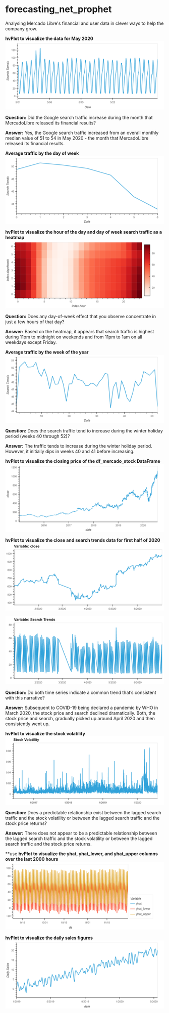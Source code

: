 # forecasting_net_prophet

Analysing Mercado Libre's financial and user data in clever ways to help the company grow.

**hvPlot to visualize the data for May 2020**
![Alt text](Images/image_1_may_2020_data.png)

**Question:** Did the Google search traffic increase during the month that MercadoLibre released its financial results?

**Answer:** Yes, the Google search traffic increased from an overall monthly median value of 51 to 54 in May 2020 - the month that MercadoLibre released its financial results.

**Average traffic by the day of week**
![Alt text](Images/image_2_group_hourly.png)

**hvPlot to visualize the hour of the day and day of week search traffic as a heatmap**
![Alt text](Images/image_3_traffic_heatmap.png)

**Question:** Does any day-of-week effect that you observe concentrate in just a few hours of that day?

**Answer:** Based on the heatmap, it appears that search traffic is highest during 11pm to midnight on weekends and from 11pm to 1am on all weekdays except Friday.

**Average traffic by the week of the year**
![Alt text](Images/image_4_traffic_hvplot.png)

**Question:** Does the search traffic tend to increase during the winter holiday period (weeks 40 through 52)?

**Answer:** The traffic tends to increase during the winter holiday period. However, it initially dips in weeks 40 and 41 before increasing.

**hvPlot to visualize the closing price of the df_mercado_stock DataFrame**
![Alt text](Images/image_5_stock_price_hvplot.png)

**hvPlot to visualize the close and search trends data for first half of 2020**
![Alt text](Images/image_6_2020_1st_half_close%20price_hvplot.png)

![Alt text](Images/image_7_2020_1st_half_search_trends_hvplot.png)

**Question:** Do both time series indicate a common trend that’s consistent with this narrative?

**Answer:** Subsequent to COVID-19 being declared a pandemic by WHO in March 2020, the stock price and search declined dramatically. Both, the stock price and search, gradually picked up around April 2020 and then consistently went up.

**hvPlot to visualize the stock volatility**
![Alt text](Images/image_8_stock_volatility.png)

**Question:** Does a predictable relationship exist between the lagged search traffic and the stock volatility or between the lagged search traffic and the stock price returns?

**Answer:** There does not appear to be a predictable relationship between the lagged search traffic and the stock volatility or between the lagged search traffic and the stock price returns.

**use **hvPlot to visualize the yhat, yhat_lower, and yhat_upper columns over the last 2000 hours**
![Alt text](Images/image_9_forecast_hvplot.png)

**hvPlot to visualize the daily sales figures**
![Alt text](Images/image_10_mercado_sales_hvplot.png)